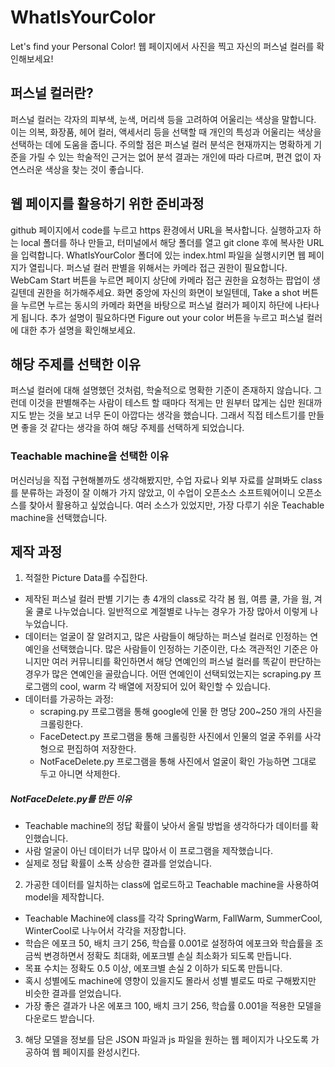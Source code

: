# WhatIsYourColor
Let's find your Personal Color!
웹 페이지에서 사진을 찍고 자신의 퍼스널 컬러를 확인해보세요!

## 퍼스널 컬러란?
퍼스널 컬러는 각자의 피부색, 눈색, 머리색 등을 고려하여 어울리는 색상을 말합니다. 이는 의복, 화장품, 헤어 컬러, 액세서리 등을 선택할 때 개인의 특성과 어울리는 색상을 선택하는 데에 도움을 줍니다. 주의할 점은 퍼스널 컬러 분석은 현재까지는 명확하게 기준을 가릴 수 있는 학술적인 근거는 없어 분석 결과는 개인에 따라 다르며, 편견 없이 자연스러운 색상을 찾는 것이 좋습니다.

## 웹 페이지를 활용하기 위한 준비과정
github 페이지에서 code를 누르고 https 환경에서 URL을 복사합니다.
실행하고자 하는 local 폴더를 하나 만들고, 터미널에서 해당 폴더를 열고 git clone 후에 복사한 URL을 입력합니다.
WhatIsYourColor 폴더에 있는 index.html 파일을 실행시키면 웹 페이지가 열립니다.
퍼스널 컬러 판별을 위해서는 카메라 접근 권한이 필요합니다.
WebCam Start 버튼을 누르면 페이지 상단에 카메라 접근 권한을 요청하는 팝업이 생길텐데 권한을 허가해주세요.
화면 중앙에 자신의 화면이 보일텐데, Take a shot 버튼을 누르면 누르는 동시의 카메라 화면을 바탕으로 퍼스널 컬러가 페이지 하단에 나타나게 됩니다.
추가 설명이 필요하다면 Figure out your color 버튼을 누르고 퍼스널 컬러에 대한 추가 설명을 확인해보세요.

## 해당 주제를 선택한 이유
퍼스널 컬러에 대해 설명했던 것처럼, 학술적으로 명확한 기준이 존재하지 않습니다. 그런데 이것을 판별해주는 사람이 테스트 할 때마다 적게는 만 원부터 많게는 십만 원대까지도 받는 것을 보고 너무 돈이 아깝다는 생각을 했습니다. 그래서 직접 테스트기를 만들면 좋을 것 같다는 생각을 하여 해당 주제를 선택하게 되었습니다.

### Teachable machine을 선택한 이유
머신러닝을 직접 구현해볼까도 생각해봤지만, 수업 자료나 외부 자료를 살펴봐도 class를 분류하는 과정이 잘 이해가 가지 않았고, 이 수업이 오픈소스 소프트웨어이니 오픈소스를 찾아서 활용하고 싶었습니다. 여러 소스가 있었지만, 가장 다루기 쉬운 Teachable machine을 선택했습니다. 

## 제작 과정
1. 적절한 Picture Data를 수집한다.
- 제작된 퍼스널 컬러 판별 기기는 총 4개의 class로 각각 봄 웜, 여름 쿨, 가을 웜, 겨울 쿨로 나누었습니다. 일반적으로 계절별로 나누는 경우가 가장 많아서 이렇게 나누었습니다.
- 데이터는 얼굴이 잘 알려지고, 많은 사람들이 해당하는 퍼스널 컬러로 인정하는 연예인을 선택했습니다. 많은 사람들이 인정하는 기준이란, 다소 객관적인 기준은 아니지만 여러 커뮤니티를 확인하면서 해당 연예인의 퍼스널 컬러를 똑같이 판단하는 경우가 많은 연예인을 골랐습니다. 어떤 연예인이 선택되었는지는 scraping.py 프로그램의 cool, warm 각 배열에 저장되어 있어 확인할 수 있습니다.
- 데이터를 가공하는 과정:
    - scraping.py 프로그램을 통해 google에 인물 한 명당 200~250 개의 사진을 크롤링한다.
    - FaceDetect.py 프로그램을 통해 크롤링한 사진에서 인물의 얼굴 주위를 사각형으로 편집하여 저장한다.
    - NotFaceDelete.py 프로그램을 통해 사진에서 얼굴이 확인 가능하면 그대로 두고 아니면 삭제한다.
##### NotFaceDelete.py를 만든 이유
- Teachable machine의 정답 확률이 낮아서 올릴 방법을 생각하다가 데이터를 확인했습니다.
- 사람 얼굴이 아닌 데이터가 너무 많아서 이 프로그램을 제작했습니다.
- 실제로 정답 확률이 소폭 상승한 결과를 얻었습니다.
2. 가공한 데이터를 일치하는 class에 업로드하고 Teachable machine을 사용하여 model을 제작합니다.
- Teachable Machine에 class를 각각 SpringWarm, FallWarm, SummerCool, WinterCool로 나누어서 각각을 저장합니다.
- 학습은 에포크 50, 배치 크기 256, 학습률 0.001로 설정하여 에포크와 학습률을 조금씩 변경하면서 정확도 최대화, 에포크별 손실 최소화가 되도록 만듭니다.
- 목표 수치는 정확도 0.5 이상, 에포크별 손실 2 이하가 되도록 만듭니다.
- 혹시 성별에도 machine에 영향이 있을지도 몰라서 성별 별로도 따로 구해봤지만 비슷한 결과를 얻었습니다.
- 가장 좋은 결과가 나온 에포크 100, 배치 크기 256, 학습률 0.001을 적용한 모델을 다운로드 받습니다.
3. 해당 모델을 정보를 담은 JSON 파일과 js 파일을 원하는 웹 페이지가 나오도록 가공하여 웹 페이지를 완성시킨다.


